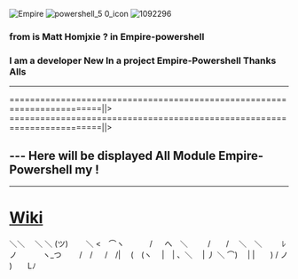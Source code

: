 ![Empire](https://user-images.githubusercontent.com/25440152/29976982-e0831f5a-8f09-11e7-92f7-f5e6772d5e76.png)
![powershell_5 0_icon](https://user-images.githubusercontent.com/25440152/29977080-2f28bb24-8f0a-11e7-9e77-d4b792fb9807.png)
![1092296](https://user-images.githubusercontent.com/25440152/29977114-4b7aff30-8f0a-11e7-9972-b4f2139a845f.gif)


### from is Matt Homjxie ? in Empire-powershell 
### I am a developer New In a project Empire-Powershell Thanks Alls
---
========================================================================||>
========================================================================||>
## --- Here will be displayed All Module Empire-Powershell my !
---------------------------------

# [Wiki](https://github.com/jihadLkmaty218/Empire_2.2/wiki)


＼＼ 　＼ ＼ (ツ) 　　＼ <　⌒ヽ 　　　/ 　 へ　＼ 　　 /　　/　 ＼　＼ 　　 ﾚ　ノ　　　 ヽ_つ 　　/　/ 　 /　/| 　(　(ヽ 　|　| 、＼ 　| 丿 ＼ ⌒) 　| |　　) / ノ )　　Lﾉ
